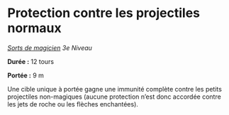 # Protection contre les projectiles normaux


*[Sorts de magicien](../Sorts_de_magicien.md) 3e Niveau*

**Durée :** 12 tours

**Portée :** 9 m

Une cible unique à portée gagne une immunité complète contre les petits
projectiles non-magiques (aucune protection n’est donc accordée contre
les jets de roche ou les flèches enchantées).